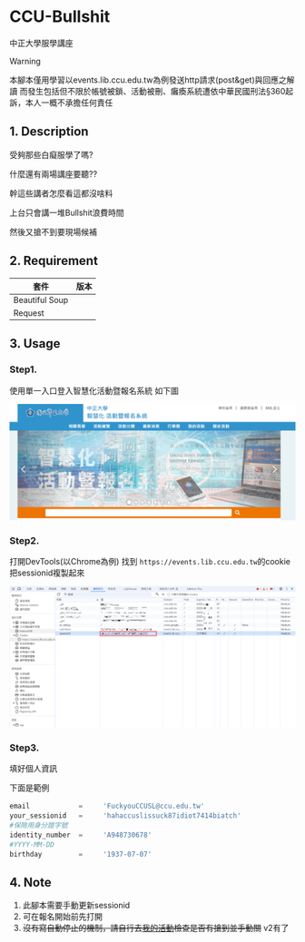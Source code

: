 # CCU-Bullshit

中正大學服學講座

> [!WARNING]
> 本腳本僅用學習以events.lib.ccu.edu.tw為例發送http請求(post&get)與回應之解讀
> 而發生包括但不限於帳號被鎖、活動被刪、癱瘓系統遭依中華民國刑法§360起訴，本人一概不承擔任何責任

## 1. Description

受夠那些白癡服學了嗎?

什麼還有兩場講座要聽??

幹這些講者怎麼看這都沒啥料

上台只會講一堆Bullshit浪費時間

然後又搶不到要現場候補

## 2. Requirement

| 套件           | 版本 |
| -------------- | ---- |
| Beautiful Soup |      |
| Request        |      |

## 3. Usage

### Step1.

使用單一入口登入智慧化活動暨報名系統 如下圖

![image](https://github.com/chimingwang69/CCU-Bullshit/blob/main/img/1.png)

### Step2.

打開DevTools(以Chrome為例) 找到 `https://events.lib.ccu.edu.tw`的cookie
把sessionid複製起來

![image](https://github.com/chimingwang69/CCU-Bullshit/blob/main/img/2.png)

### Step3.

填好個人資訊

下面是範例

```python
email            =     'FuckyouCCUSL@ccu.edu.tw'
your_sessionid   =     'hahaccuslissuck87idiot7414biatch'
#保險用身分證字號
identity_number  =     'A948730678'
#YYYY-MM-DD
birthday         =     '1937-07-07'
```

## 4. Note

1. 此腳本需要手動更新sessionid
2. 可在報名開始前先打開
3. ~~沒有寫自動停止的機制，請自行去[我的活動](https://events.lib.ccu.edu.tw/my/)檢查是否有搶到並手動關~~   v2有了

